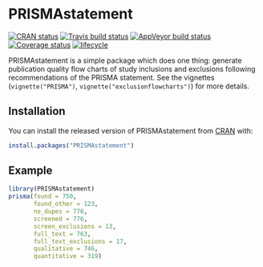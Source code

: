 <!-- README.md is generated from README.Rmd. Please edit that file, then:
rmarkdown::render("README.Rmd")
-->

# PRISMAstatement

[![CRAN
status](https://www.r-pkg.org/badges/version/PRISMAstatement)](https://cran.r-project.org/package=PRISMAstatement)
[![Travis build
status](https://travis-ci.org/jackwasey/PRISMAstatement.svg?branch=master)](https://travis-ci.org/jackwasey/PRISMAstatement)
[![AppVeyor build
status](https://ci.appveyor.com/api/projects/status/github/jackwasey/PRISMAstatement?branch=master&svg=true)](https://ci.appveyor.com/project/jackwasey/PRISMAstatement)
[![Coverage
status](https://codecov.io/gh/jackwasey/PRISMAstatement/branch/master/graph/badge.svg)](https://codecov.io/github/jackwasey/PRISMAstatement?branch=master)
[![lifecycle](https://img.shields.io/badge/lifecycle-stable-blue.svg)](https://www.tidyverse.org/lifecycle/#stable)

PRISMAstatement is a simple package which does one thing: generate
publication quality flow charts of study inclusions and exclusions
following recommendations of the PRISMA statement. See the vignettes
(`vignette("PRISMA")`, `vignette("exclusionflowcharts")`) for more
details.

## Installation

You can install the released version of PRISMAstatement from
[CRAN](https://CRAN.R-project.org/package=PRISMAstatement) with:

``` r
install.packages("PRISMAstatement")
```

## Example

``` r
library(PRISMAstatement)
prisma(found = 750,
       found_other = 123,
       no_dupes = 776, 
       screened = 776, 
       screen_exclusions = 13, 
       full_text = 763,
       full_text_exclusions = 17, 
       qualitative = 746, 
       quantitative = 319)
```

<!--html_preserve-->

<div id="htmlwidget-e9627b9d67ff96545c30" class="grViz html-widget" style="width:100%;height:480px;">

</div>

<script type="application/json" data-for="htmlwidget-e9627b9d67ff96545c30">{"x":{"diagram":"digraph prisma {\n    node [shape=\"box\", fontsize = 10];\n    graph [splines=ortho, nodesep=1, dpi = 72]\n    a -> nodups;\n    b -> nodups;\n    a [label=\"Records identified through\ndatabase searching\n(n = 750)\"];\n    b [label=\"Additional records identified\nthrough other sources\n(n = 123)\"]\n    nodups -> incex;\n    nodups [label=\"Records after duplicates removed\n(n = 776)\"];\n    incex -> {ex; ft}\n    incex [label=\"Records screened\n(n = 776)\"];\n    ex [label=\"Records excluded\n(n = 13)\"];\n    {rank=same; incex ex}\n    ft -> {qual; ftex};\n    ft [label=\"Full-text articles assessed\nfor eligibility\n(n = 763)\"];\n    {rank=same; ft ftex}\n    ftex [label=\"Full-text articles excluded,\nwith reasons\n(n = 17)\"];\n    qual -> quant\n    qual [label=\"Studies included in qualitative synthesis\n(n = 746)\"];\n    quant [label=\"Studies included in\nquantitative synthesis\n(meta-analysis)\n(n = 319)\"];\n  }","config":{"engine":"dot","options":null}},"evals":[],"jsHooks":[]}</script>

<!--/html_preserve-->
